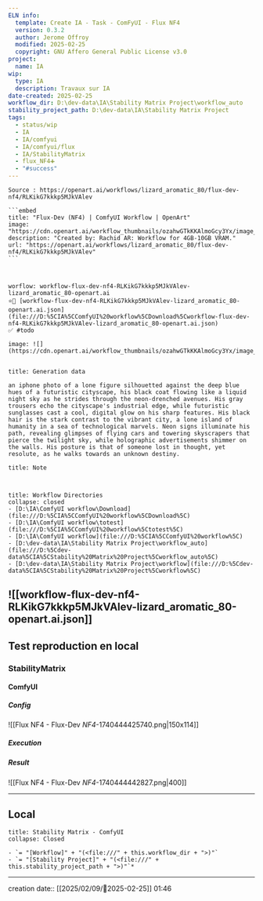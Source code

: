 ```yaml
---
ELN info:
  template: Create IA - Task - ComFyUI - Flux NF4
  version: 0.3.2
  author: Jerome Offroy
  modified: 2025-02-25
  copyright: GNU Affero General Public License v3.0
project:
  name: IA
wip:
  type: IA
  description: Travaux sur IA
date-created: 2025-02-25
workflow_dir: D:\dev-data\IA\Stability Matrix Project\workflow_auto
stability_project_path: D:\dev-data\IA\Stability Matrix Project
tags:
  - status/wip
  - IA
  - IA/comfyui
  - IA/comfyui/flux
  - IA/StabilityMatrix
  - flux_NF4➕
  - "#success"
---
```

``````ad-tip
Source : https://openart.ai/workflows/lizard_aromatic_80/flux-dev-nf4/RLKikG7kkkp5MJkVAlev

```embed 
title: "Flux-Dev (NF4) | ComfyUI Workflow | OpenArt"
image: "https://cdn.openart.ai/workflow_thumbnails/ozahwGTkKKAlmoGcy3Yx/image_zErkaJfs_1723411799672_raw.jpg"
description: "Created by: Rachid AR: Workflow for 4GB-10GB VRAM."
url: "https://openart.ai/workflows/lizard_aromatic_80/flux-dev-nf4/RLKikG7kkkp5MJkVAlev"
```



worflow: workflow-flux-dev-nf4-RLKikG7kkkp5MJkVAlev-lizard_aromatic_80-openart.ai
⭐🚧 [workflow-flux-dev-nf4-RLKikG7kkkp5MJkVAlev-lizard_aromatic_80-openart.ai.json](file:///D:%5CIA%5CComfyUI%20workflow%5CDownload%5Cworkflow-flux-dev-nf4-RLKikG7kkkp5MJkVAlev-lizard_aromatic_80-openart.ai.json)
✅ #todo

image: ![](https://cdn.openart.ai/workflow_thumbnails/ozahwGTkKKAlmoGcy3Yx/image_zErkaJfs_1723411799672_raw.jpg)


``````

````ad-quote
title: Generation data

an iphone photo of a lone figure silhouetted against the deep blue hues of a futuristic cityscape, his black coat flowing like a liquid night sky as he strides through the neon-drenched avenues. His gray trousers echo the cityscape's industrial edge, while futuristic sunglasses cast a cool, digital glow on his sharp features. His black hair is the stark contrast to the vibrant city, a lone island of humanity in a sea of technological marvels. Neon signs illuminate his path, revealing glimpses of flying cars and towering skyscrapers that pierce the twilight sky, while holographic advertisements shimmer on the walls. His posture is that of someone lost in thought, yet resolute, as he walks towards an unknown destiny.

````

```ad-note
title: Note



```
```ad-info
title: Workflow Directories
collapse: closed
- [D:\IA\ComfyUI workflow\Download](file:///D:%5CIA%5CComfyUI%20workflow%5CDownload%5C)
- [D:\IA\ComfyUI workflow\totest](file:///D:%5CIA%5CComfyUI%20workflow%5Ctotest%5C)
- [D:\IA\ComfyUI workflow](file:///D:%5CIA%5CComfyUI%20workflow%5C)
- [D:\dev-data\IA\Stability Matrix Project\workflow_auto](file:///D:%5Cdev-data%5CIA%5CStability%20Matrix%20Project%5Cworkflow_auto%5C)
- [D:\dev-data\IA\Stability Matrix Project\workflow](file:///D:%5Cdev-data%5CIA%5CStability%20Matrix%20Project%5Cworkflow%5C)
```

![[workflow-flux-dev-nf4-RLKikG7kkkp5MJkVAlev-lizard_aromatic_80-openart.ai.json]]
---


## Test reproduction en local
### StabilityMatrix


#### ComfyUI
##### Config
![[Flux NF4 - Flux-Dev _NF4_-1740444425740.png|150x114]]
##### Execution
##### Result
![[Flux NF4 - Flux-Dev _NF4_-1740444442827.png|400]]


---
## Local

```ad-tip
title: Stability Matrix - ComfyUI
collapse: Closed

- `= "[Workflow]" + "(<file:///" + this.workflow_dir + ">)"`
- `= "[Stability Project]" + "(<file:///" + this.stability_project_path + ">)"`*
```

---
creation date:: [[2025/02/09/📒2025-02-25]]  01:46

